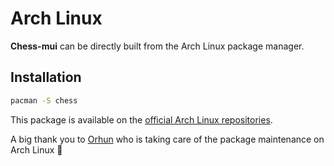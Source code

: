 # Arch Linux

**Chess-mui** can be directly built from the Arch Linux package manager.


## Installation

```bash
pacman -S chess
```

This package is available on the [official Arch Linux repositories](https://archlinux.org/packages/extra/x86_64/chess-tui/).

A big thank you to [Orhun](https://github.com/orhun) who is taking care of the package maintenance on Arch Linux 🎉